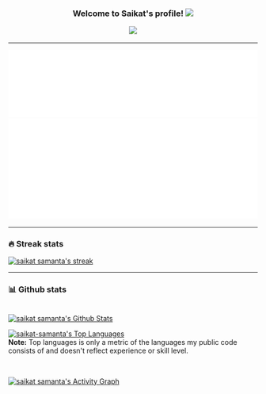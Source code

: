 <h3 align="center">
  Welcome to Saikat's profile!
  <img src="https://media.giphy.com/media/hvRJCLFzcasrR4ia7z/giphy.gif" width="28">
</h3>

<!-- Typing SVG by saikat-samanta - https://github.com/saikat-samanta/readme-typing-svg -->
<p align="center">
  <a href="https://readme-typing-svg.herokuapp.com/?lines=Full-stack%20web%20and%20app%20developer;UI%2FUX%20Designer;2%2B%20years%20of%20web%20development%20experience&center=true&width=480&height=45"><img src="https://readme-typing-svg.herokuapp.com/?lines=Full-stack%20web%20and%20app%20developer;UI%2FUX%20Designer;4%2B%20years%20of%20development%20experience&center=true&width=480&height=45"></a>
</p>

---

<picture>
  <img src="./assets/saikat_intro.svg" alt="intro">
</picture>

<br/>

<picture>
  <img src="./assets/saikat_achievements.svg" alt="achievements">
</picture>

---

### 🔥 Streak stats

<!-- GitHub Readme Streak Stats - https://github.com/saikat-samanta/github-readme-streak-stats -->
<a href="https://github-readme-streak-stats.herokuapp.com/?user=saikat-samanta&theme=monokai-metallian&hide_border=true">
  <img title="🔥 Get streak stats for your profile at git.io/streak-stats" alt="saikat samanta's streak" src="https://github-readme-streak-stats.herokuapp.com/?user=saikat-samanta&theme=monokai-metallian&hide_border=true"/>
</a>

<br/>

---

### 📊 Github stats

<!-- https://github.com/anuraghazra/github-readme-stats -->
<br/>
<a href="https://denvercoder1-github-readme-stats.vercel.app/api?username=saikat-samanta&show_icons=true&count_private=true&theme=react&hide_border=true&bg_color=1F222E&title_color=F85D7F&icon_color=F8D866"><img alt="saikat samanta's Github Stats" src="https://denvercoder1-github-readme-stats.vercel.app/api?username=saikat-samanta&show_icons=true&count_private=true&theme=react&hide_border=true&bg_color=1F222E&title_color=F85D7F&icon_color=F8D866" height="192px"/></a>

<br/>

<a href="https://denvercoder1-github-readme-stats.vercel.app/api/top-langs/?username=saikat-samanta&count_private=true&langs_count=8&layout=compact&theme=react&hide_border=true&bg_color=1F222E&title_color=F85D7F&icon_color=F8D866"><img alt="saikat-samanta's Top Languages" src="https://denvercoder1-github-readme-stats.vercel.app/api/top-langs/?username=saikat-samanta&count_private=true&langs_count=8&layout=compact&theme=react&hide_border=true&bg_color=1F222E&title_color=F85D7F&icon_color=F8D866" height="192px"/></a>
<br/>
<b>Note:</b> Top languages is only a metric of the languages my public code consists of and doesn't reflect experience or skill level.

<br/>
<!-- https://github.com/ashutosh00710/github-readme-activity-graph -->

<a href="https://github-readme-activity-graph.vercel.app/graph?username=saikat-samanta&theme=dracula"><img alt="saikat samanta's Activity Graph" src="https://github-readme-activity-graph.vercel.app/graph?username=saikat-samanta&theme=dracula" /></a>
